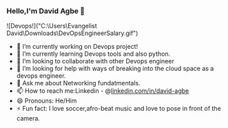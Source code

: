 ### Hello,I'm David Agbe 👋

![Devops!]("C:\Users\Evangelist David\Downloads\DevOpsEngineerSalary.gif")

- 🔭 I’m currently working on Devops project!
- 🌱 I’m currently learning Devops tools and also python.
- 👯 I’m looking to collaborate with other Devops engineer
- 🤔 I’m looking for help with ways of breaking into the cloud space as a devops engineer.
- 💬 Ask me about Networking fundatmentals.
- 📫 How to reach me:Linkedin - @[linkedin.com/in/david-agbe](https://www.linkedin.com/public-profile/settings?)
- 😄 Pronouns: He/Him
- ⚡ Fun fact: I love soccer,afro-beat music and love to pose in front of the camera.

